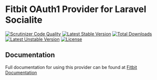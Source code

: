 # Fitbit OAuth1 Provider for Laravel Socialite

[![Scrutinizer Code Quality](https://img.shields.io/scrutinizer/g/SocialiteProviders/Fitbit.svg?style=flat-square)](https://scrutinizer-ci.com/g/SocialiteProviders/Fitbit/?branch=master)
[![Latest Stable Version](https://img.shields.io/packagist/v/socialiteproviders/fitbit.svg?style=flat-square)](https://packagist.org/packages/socialiteproviders/fitbit)
[![Total Downloads](https://img.shields.io/packagist/dt/socialiteproviders/fitbit.svg?style=flat-square)](https://packagist.org/packages/socialiteproviders/fitbit)
[![Latest Unstable Version](https://img.shields.io/packagist/vpre/socialiteproviders/fitbit.svg?style=flat-square)](https://packagist.org/packages/socialiteproviders/fitbit)
[![License](https://img.shields.io/packagist/l/socialiteproviders/fitbit.svg?style=flat-square)](https://packagist.org/packages/socialiteproviders/fitbit)

## Documentation

Full documentation for using this provider can be found at [Fitbit Documentation](http://socialiteproviders.github.io/providers/fitbit/)
